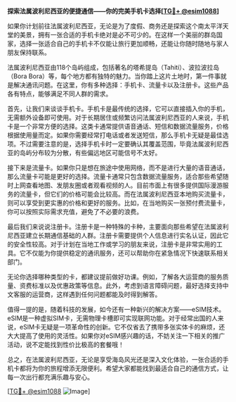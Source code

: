 **探索法属波利尼西亚的便捷通信——你的完美手机卡选择[[TG💪+ @esim1088](https://t.me/s/esim1088)]**

如果你计划前往法属波利尼西亚，无论是为了度假、商务还是探索这个南太平洋天堂的美景，拥有一张合适的手机卡绝对是必不可少的。在这样一个美丽的群岛国家，选择一张适合自己的手机卡不仅能让旅行更加顺畅，还能让你随时随地与家人朋友保持联系。

法属波利尼西亚由118个岛屿组成，包括著名的塔希提岛（Tahiti）、波拉波拉岛（Bora Bora）等，每个地方都有独特的魅力。当你踏上这片土地时，第一件事就是解决通讯问题。在这里，你有多种选择：手机卡、流量卡以及注册卡。这些产品各有特点，能够满足不同人群的需求。

首先，让我们来谈谈手机卡。手机卡是最传统的选择，它可以直接插入你的手机，无需额外设备即可使用。对于长期居住或频繁访问法属波利尼西亚的人来说，手机卡是一个非常方便的选择。这类卡通常提供语音通话、短信和数据流量服务，价格根据使用量而定。如果你需要经常打电话或者发送短信，那么手机卡无疑是最佳选项。不过需要注意的是，选择手机卡时一定要确认其覆盖范围，毕竟法属波利尼西亚的岛屿分布较为分散，有些偏远地区可能信号不太好。

接下来是流量卡。如果你只是想在旅途中使用网络，而不是进行大量的语音通话，那么流量卡可能是更好的选择。流量卡通常只包含数据流量服务，适合那些希望随时上网查看地图、发朋友圈或者观看视频的人。目前市面上有很多提供国际漫游服务的流量卡，但它们的价格可能会比较高。而在法属波利尼西亚本地购买流量卡，则可以享受到更实惠的价格和更好的服务。比如，在当地购买一张预付费流量卡，你可以按照实际需求充值，避免了不必要的浪费。

最后我们来说说注册卡。注册卡是一种特殊的卡种，主要面向那些希望在法属波利尼西亚建立长期通信基础的人群。注册卡需要提供个人信息进行实名认证，因此它的安全性较高。对于计划在当地工作或学习的朋友来说，注册卡是非常实用的工具。它不仅能为你提供稳定的通讯服务，还可以帮助你在紧急情况下快速联系相关部门。

无论你选择哪种类型的卡，都建议提前做好功课。例如，了解各大运营商的服务质量、资费标准以及优惠政策等信息。此外，考虑到语言障碍问题，最好选择支持中文客服的运营商，这样遇到任何问题都能及时得到解答。

值得一提的是，随着科技的发展，如今还有一种新兴的解决方案——eSIM技术。eSIM是一种虚拟SIM卡，无需物理卡槽即可实现联网功能。对于经常出国的人来说，eSIM卡无疑是一项革命性的创新。它不仅省去了携带多张实体卡的麻烦，还大大提高了使用的灵活性。如果你对eSIM感兴趣的话，不妨关注一下相关的推广活动，说不定能找到性价比极高的套餐哦！

总之，在法属波利尼西亚，无论是享受海岛风光还是深入文化体验，一张合适的手机卡都将为你的旅程增添无限便利。希望大家都能找到最适合自己的通信方式，让每一次出行都充满乐趣与安心。

[[TG💪+ @esim1088](https://t.me/s/esim1088) ![Image](https://i.postimg.cc/4NQfJmqS/Snipaste-2025-05-13-00-14-12.png)]